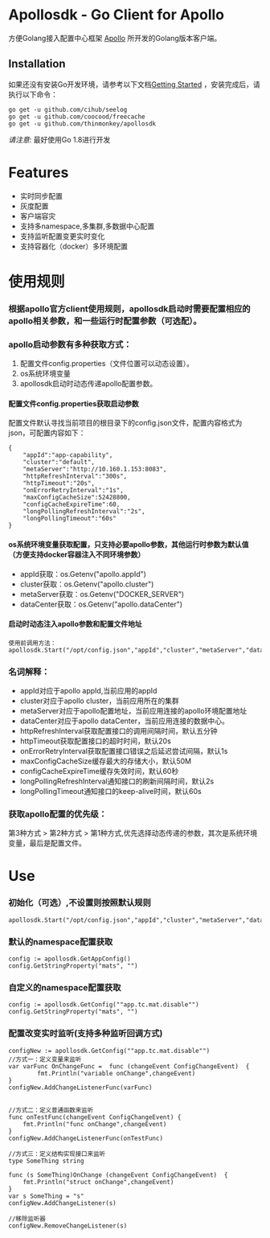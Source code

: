 Apollosdk - Go Client for Apollo
================================


方便Golang接入配置中心框架 [Apollo](https://github.com/ctripcorp/apollo) 所开发的Golang版本客户端。

Installation
------------

如果还没有安装Go开发环境，请参考以下文档[Getting Started](http://golang.org/doc/install.html) ，安装完成后，请执行以下命令：

``` shell
go get -u github.com/cihub/seelog
go get -u github.com/coocood/freecache
go get -u github.com/thinmonkey/apollosdk
```


*请注意*: 最好使用Go 1.8进行开发

# Features
* 实时同步配置
* 灰度配置
* 客户端容灾
* 支持多namespace,多集群,多数据中心配置
* 支持监听配置变更实时变化
* 支持容器化（docker）多环境配置

# 使用规则
### 根据apollo官方client使用规则，apollosdk启动时需要配置相应的apollo相关参数，和一些运行时配置参数（可选配）。
### apollo启动参数有多种获取方式：
1. 配置文件config.properties（文件位置可以动态设置）。
2. os系统环境变量
3. apollosdk启动时动态传递apollo配置参数。

#### 配置文件config.properties获取启动参数
配置文件默认寻找当前项目的根目录下的config.json文件，配置内容格式为json，可配置内容如下：
```
{
    "appId":"app-capability",
    "cluster":"default",
    "metaServer":"http://10.160.1.153:8083",
    "httpRefreshInterval":"300s",
    "httpTimeout":"20s",
    "onErrorRetryInterval":"1s",
    "maxConfigCacheSize":52428800,
    "configCacheExpireTime":60,
    "longPollingRefreshInterval":"2s",
    "longPollingTimeout":"60s"
}
```
#### os系统环境变量获取配置，只支持必要apollo参数，其他运行时参数为默认值（方便支持docker容器注入不同环境参数）
- appId获取：os.Getenv("apollo.appId")
- cluster获取：os.Getenv("apollo.cluster")
- metaServer获取：os.Getenv("DOCKER_SERVER")
- dataCenter获取：os.Getenv("apollo.dataCenter")
#### 启动时动态注入apollo参数和配置文件地址
```
使用前调用方法：
apollosdk.Start("/opt/config.json","appId","cluster","metaServer","dataCenter")
```
### 名词解释：
- appId对应于apollo appId,当前应用的appId
- cluster对应于apollo cluster，当前应用所在的集群
- metaServer对应于apollo配置地址，当前应用连接的apollo环境配置地址
- dataCenter对应于apollo dataCenter，当前应用连接的数据中心。
- httpRefreshInterval获取配置接口的调用间隔时间，默认五分钟
- httpTimeout获取配置接口的超时时间，默认20s
- onErrorRetryInterval获取配置接口错误之后延迟尝试间隔，默认1s
- maxConfigCacheSize缓存最大的存储大小，默认50M
- configCacheExpireTime缓存失效时间，默认60秒
- longPollingRefreshInterval通知接口的刷新间隔时间，默认2s
- longPollingTimeout通知接口的keep-alive时间，默认60s

### 获取apollo配置的优先级：
第3种方式 > 第2种方式 > 第1种方式,优先选择动态传递的参数，其次是系统环境变量，最后是配置文件。

# Use
### 初始化（可选）,不设置则按照默认规则
```
apollosdk.Start("/opt/config.json","appId","cluster","metaServer","dataCenter")
```

### 默认的namespace配置获取
```
config := apollosdk.GetAppConfig()
config.GetStringProperty("mats", "")

```
### 自定义的namespace配置获取
```
config := apollosdk.GetConfig(""app.tc.mat.disable"")
config.GetStringProperty("mats", "")
```
### 配置改变实时监听(支持多种监听回调方式)
```
configNew := apollosdk.GetConfig(""app.tc.mat.disable"")
//方式一：定义变量来监听
var varFunc OnChangeFunc =  func (changeEvent ConfigChangeEvent)  {
		fmt.Println("variable onChange",changeEvent)
}
configNew.AddChangeListenerFunc(varFunc)


//方式二：定义普通函数来监听
func onTestFunc(changeEvent ConfigChangeEvent) {
	fmt.Println("func onChange",changeEvent)
}
configNew.AddChangeListenerFunc(onTestFunc)

//方式三：定义结构实现接口来监听
type SomeThing string

func (s SomeThing)OnChange (changeEvent ConfigChangeEvent)  {
	fmt.Println("struct onChange",changeEvent)
}
var s SomeThing = "s"
configNew.AddChangeListener(s)

//移除监听器
configNew.RemoveChangeListener(s)
```

